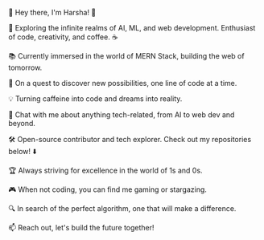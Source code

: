 👋 Hey there, I'm Harsha! 🚀

🌌 Exploring the infinite realms of AI, ML, and web development. Enthusiast of code, creativity, and coffee. ☕

📚 Currently immersed in the world of MERN Stack, building the web of tomorrow.

🔭 On a quest to discover new possibilities, one line of code at a time.

💡 Turning caffeine into code and dreams into reality.

💬 Chat with me about anything tech-related, from AI to web dev and beyond.

🛠️ Open-source contributor and tech explorer. Check out my repositories below! ⬇️

🏆 Always striving for excellence in the world of 1s and 0s.

🎮 When not coding, you can find me gaming or stargazing.

🔍 In search of the perfect algorithm, one that will make a difference.

📫 Reach out, let's build the future together!


<!---
harsha230/harsha230 is a ✨ special ✨ repository because its `README.md` (this file) appears on your GitHub profile.
You can click the Preview link to take a look at your changes.
--->
